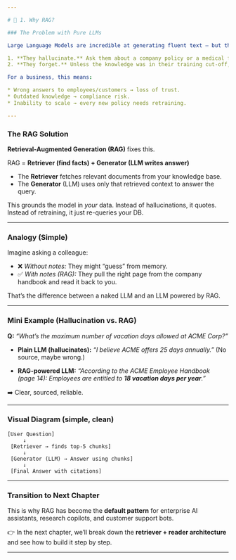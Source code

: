 ```yaml
---

# 🔹 1. Why RAG?

### The Problem with Pure LLMs

Large Language Models are incredible at generating fluent text — but they have two fatal flaws when used in real-world business contexts:

1. **They hallucinate.** Ask them about a company policy or a medical fact, and they might just make something up.
2. **They forget.** Unless the knowledge was in their training cut-off, they can’t access new or proprietary data (like *your* documents, databases, or SOPs).

For a business, this means:

* Wrong answers to employees/customers → loss of trust.
* Outdated knowledge → compliance risk.
* Inability to scale → every new policy needs retraining.

---
```


### The RAG Solution

**Retrieval-Augmented Generation (RAG)** fixes this.

RAG = **Retriever (find facts) + Generator (LLM writes answer)**

* The **Retriever** fetches relevant documents from your knowledge base.
* The **Generator** (LLM) uses only that retrieved context to answer the query.

This grounds the model in *your* data. Instead of hallucinations, it quotes. Instead of retraining, it just re-queries your DB.

---

### Analogy (Simple)

Imagine asking a colleague:

* ❌ *Without notes:* They might “guess” from memory.
* ✅ *With notes (RAG):* They pull the right page from the company handbook and read it back to you.

That’s the difference between a naked LLM and an LLM powered by RAG.

---

### Mini Example (Hallucination vs. RAG)

**Q:** *“What’s the maximum number of vacation days allowed at ACME Corp?”*

* **Plain LLM (hallucinates):**
  *“I believe ACME offers 25 days annually.”* (No source, maybe wrong.)

* **RAG-powered LLM:**
  *“According to the ACME Employee Handbook (page 14): Employees are entitled to **18 vacation days per year**.”*

➡️ Clear, sourced, reliable.

---

### Visual Diagram (simple, clean)

```
[User Question] 
     ↓
 [Retriever → finds top-5 chunks] 
     ↓
 [Generator (LLM) → Answer using chunks] 
     ↓
 [Final Answer with citations]
```

---

### Transition to Next Chapter

This is why RAG has become the **default pattern** for enterprise AI assistants, research copilots, and customer support bots.

👉 In the next chapter, we’ll break down the **retriever + reader architecture** and see how to build it step by step.

---

